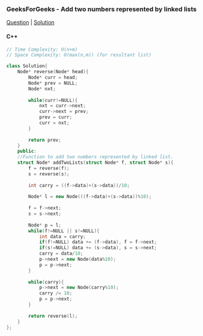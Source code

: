 ### GeeksForGeeks - Add two numbers represented by linked lists

[Question](https://practice.geeksforgeeks.org/problems/add-two-numbers-represented-by-linked-lists/1/)
| [Solution](https://practice.geeksforgeeks.org/viewSol.php?subId=f4e222257ec775958c8d8b0eec5bcd69&pid=700043&user=amanguptarkg6)

#### C++
```c++
// Time Complexity: O(n+m)
// Space Complexity: O(max(n,m)) (for resultant list)

class Solution{
    Node* reverse(Node* head){
        Node* curr = head;
        Node* prev = NULL;
        Node* nxt;
        
        while(curr!=NULL){
            nxt = curr->next;
            curr->next = prev;
            prev = curr;
            curr = nxt;
        }
        
        return prev;
    }
    public:
    //Function to add two numbers represented by linked list.
    struct Node* addTwoLists(struct Node* f, struct Node* s){
        f = reverse(f);
        s = reverse(s);
        
        int carry = ((f->data)+(s->data))/10;
        
        Node* l = new Node(((f->data)+(s->data))%10);
        
        f = f->next;
        s = s->next;
        
        Node* p = l;
        while(f!=NULL || s!=NULL){
            int data = carry;
            if(f!=NULL) data += (f->data), f = f->next;
            if(s!=NULL) data += (s->data), s = s->next;
            carry = data/10;
            p->next = new Node(data%10);
            p = p->next;
        }
        
        while(carry){
            p->next = new Node(carry%10);
            carry /= 10;
            p = p->next;
        }
        
        return reverse(l);
    }
};
```